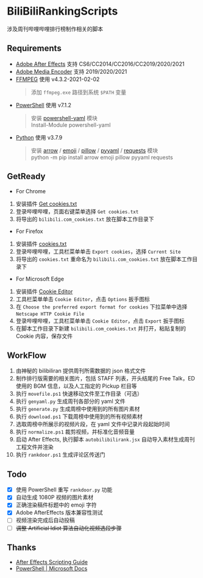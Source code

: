 # BiliBiliRankingScripts

涉及周刊哔哩哔哩排行榜制作相关的脚本

## Requirements

-   [Adobe After Effects](https://www.adobe.com/products/aftereffects.html) 支持 CS6/CC2014/CC2016/CC2019/2020/2021
-   [Adobe Media Encoder](https://www.adobe.com/products/media-encoder.html) 支持 2019/2020/2021
-   [FFMPEG](https://ffmpeg.org/) 使用 v4.3.2-2021-02-02
    > 添加 `ffmpeg.exe` 路径到系统 `$PATH` 变量
-   [PowerShell](https://github.com/PowerShell/PowerShell) 使用 v7.1.2
    > 安装 [powershell-yaml](https://github.com/cloudbase/powershell-yaml) 模块  
    > Install-Module powershell-yaml
-   [Python](https://github.com/PowerShell/PowerShell) 使用 v3.7.9
    > 安装 [arrow](https://github.com/arrow-py/arrow) / [emoji](https://github.com/carpedm20/emoji) / [pillow](https://github.com/python-pillow/Pillow) / [pyyaml](https://github.com/yaml/pyyaml) / [requests](https://github.com/psf/requests) 模块  
    > python -m pip install arrow emoji pillow pyyaml requests

## GetReady

-   For Chrome

1. 安装插件 [Get cookies.txt](https://chrome.google.com/webstore/detail/get-cookiestxt/bgaddhkoddajcdgocldbbfleckgcbcid)
2. 登录哔哩哔哩，页面右键菜单选择 `Get cookies.txt`
3. 将导出的 `bilibili.com_cookies.txt` 放在脚本工作目录下

-   For Firefox

1. 安装插件 [cookies.txt](https://addons.mozilla.org/en-US/firefox/addon/cookies-txt)
2. 登录哔哩哔哩，工具栏菜单单击 `Export cookies`，选择 `Current Site`
3. 将导出的 `cookies.txt` 重命名为 `bilibili.com_cookies.txt` 放在脚本工作目录下

-   For Microsoft Edge

1. 安装插件 [Cookie Editor](https://microsoftedge.microsoft.com/addons/detail/cookie-editor/ajfboaconbpkglpfanbmlfgojgndmhmc)
2. 工具栏菜单单击 `Cookie Editor`，点击 `Options` 扳手图标
3. 在 `Choose the preferred export format for cookies` 下拉菜单中选择 `Netscape HTTP Cookie File`
4. 登录哔哩哔哩，工具栏菜单单击 `Cookie Editor`，点击 `Export` 扳手图标
5. 在脚本工作目录下新建 `bilibili.com_cookies.txt` 并打开，粘贴复制的 Cookie 内容，保存文件

## WorkFlow

1. 由神秘的 bilibiliran 提供周刊所需数据的 json 格式文件
2. 制作排行版需要的相关图片，包括 STAFF 列表，开头结尾的 Free Talk，ED 使用的 BGM 信息，以及人工指定的 Pickup 栏目等
3. 执行 `movefile.ps1` 快速移动文件至工作目录（可选）
4. 执行 `genyaml.py` 生成周刊各部分的 yaml 文件
5. 执行 `generate.py` 生成周榜中使用到的所有图片素材
6. 执行 `download.ps1` 下载周榜中使用到的所有视频素材
7. 选取周榜中所展示的视频片段，在 yaml 文件中记录片段起始时间
8. 执行 `normalize.ps1` 裁剪视频，并标准化音频音量
9. 启动 After Effects, 执行脚本 `autobilibilirank.jsx` 自动导入素材生成周刊工程文件并渲染
10. 执行 `rankdoor.ps1` 生成评论区传送门

## Todo

-   [x] 使用 PowerShell 重写 `rankdoor.py` 功能
-   [x] 自动生成 1080P 视频的图片素材
-   [x] 正确渲染稿件标题中的 emoji 字符
-   [x] Adobe AfterEffects 版本兼容性测试
-   [ ] 视频渲染完成后自动投稿
-   [ ] ~~调整 Artificial Idiot 算法自动化视频选段步骤~~

## Thanks

-   [After Effects Scripting Guide](https://ae-scripting.docsforadobe.dev/introduction/overview/)
-   [PowerShell | Microsoft Docs](https://docs.microsoft.com/en-us/powershell/scripting/overview?view=powershell-7.1)
